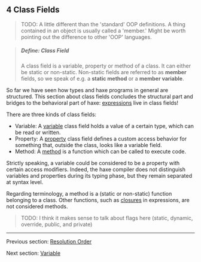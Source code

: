 ## 4 Class Fields

>TODO: A little different than the 'standard' OOP definitions. A thing contained in an object is usually called a 'member.'  Might be worth pointing out the difference to other 'OOP' languages.

  
> ##### Define: Class Field
>
> A class field is a variable, property or method of a class.  It can either be static or non-static. Non-static fields are referred to as **member** fields, so we speak of e.g. a **static method** or a **member variable**.


So far we have seen how types and haxe programs in general are structured. This section about class fields concludes the structural part and bridges to the behavioral part of haxe: [expressions](5-Expressions.md) live in class fields!

There are three kinds of class fields:



* Variable: A [variable](4.1-Variable.md) class field holds a value of a certain type, which can be read or written.
* Property: A [property](4.2-Property.md) class field defines a custom access behavior for something that, outside the class, looks like a variable field.
* Method: A [method](4.3-Method.md) is a function which can be called to execute code.


Strictly speaking, a variable could be considered to be a property with certain access modifiers. Indeed, the haxe compiler does not distinguish variables and properties during its typing phase, but they remain separated at syntax level.

Regarding terminology, a method is a (static or non-static) function belonging to a class. Other functions, such as [closures](5.9-Closure.md) in expressions, are not considered methods.

>TODO: I think it makes sense to talk about flags here (static, dynamic, override, public, and private)

---

Previous section: [Resolution Order](3.7.3-Resolution_Order.md)

Next section: [Variable](4.1-Variable.md)